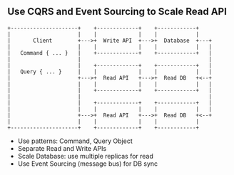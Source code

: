 ## Use CQRS and Event Sourcing to Scale Read API

```
+---------------------+    +-------------+    +------------+
|                     |    |             |    |            |
|       Client        +--->+  Write API  +--->+  Database  +---+
|                     |    |             |    |            |   |
|   Command { ... }   |    +-------------+    +------------+   |
|                     |                                        |
|                     |    +-------------+    +------------+   |
|   Query { ... }     |    |             |    |            |   |
|                     +--->+  Read API   +--->+  Read DB   +<--+
|                     |    |             |    |            |   |
|                     |    +-------------+    +------------+   |
|                     |                                        |
|                     |    +-------------+    +------------+   |
|                     |    |             |    |            |   |
|                     +--->+  Read API   +--->+  Read DB   +<--+
|                     |    |             |    |            |
+---------------------+    +-------------+    +------------+
```

- Use patterns: Command, Query Object
- Separate Read and Write APIs
- Scale Database: use multiple replicas for read
- Use Event Sourcing (message bus) for DB sync
